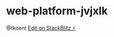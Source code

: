 # web-platform-jvjxlk

@Ikoent
[Edit on StackBlitz ⚡️](https://stackblitz.com/edit/web-platform-jvjxlk)
